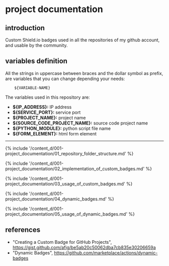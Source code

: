 # project documentation

## introduction

Custom Shield.io badges used in all the repositories of my github account, and usable by the community.

## variables definition

All the strings in uppercase between braces and the dollar symbol as prefix, are variables that you can change depending your needs:

        ${VARIABLE-NAME}

The variables used in this repository are:

- __${IP_ADDRESS}:__ IP address
- __${SERVICE_PORT}:__ service port
- __${PROJECT_NAME}:__ project name
- __${SOURCE_CODE_PROJECT_NAME}:__ source code project name
- __${PYTHON_MODULE}:__ python script file name
- __${FORM_ELEMENT}:__ html form element

---

{% include '/content_d/001-project_documentation/01_repository_folder_structure.md' %}

{% include '/content_d/001-project_documentation/02_implementation_of_custom_badges.md' %}

{% include '/content_d/001-project_documentation/03_usage_of_custom_badges.md' %}

{% include '/content_d/001-project_documentation/04_dynamic_badges.md' %}

{% include '/content_d/001-project_documentation/05_usage_of_dynamic_badges.md' %}

## references

- "Creating a Custom Badge for GitHub Projects", <https://gist.github.com/afig/be5ab20c50062dba7cb835e30206659a>
- "Dynamic Badges", <https://github.com/marketplace/actions/dynamic-badges>
